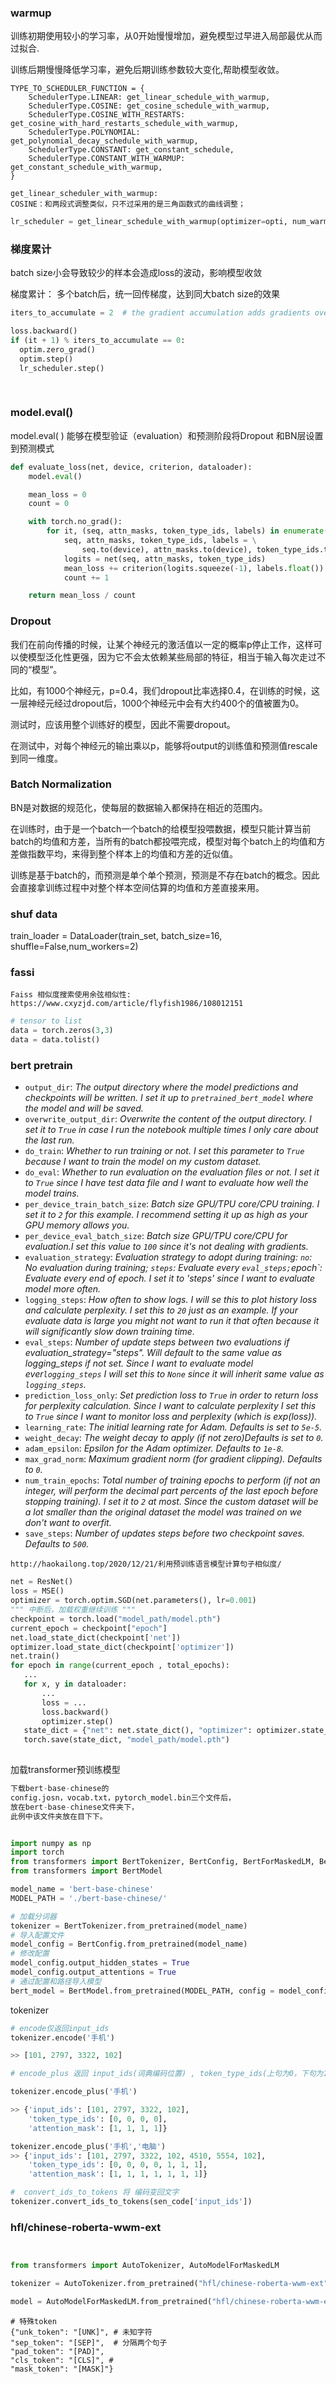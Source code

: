 ### warmup

训练初期使用较小的学习率，从0开始慢慢增加，避免模型过早进入局部最优从而过拟合.

训练后期慢慢降低学习率，避免后期训练参数较大变化,帮助模型收敛。

```
TYPE_TO_SCHEDULER_FUNCTION = {
    SchedulerType.LINEAR: get_linear_schedule_with_warmup,
    SchedulerType.COSINE: get_cosine_schedule_with_warmup,
    SchedulerType.COSINE_WITH_RESTARTS: get_cosine_with_hard_restarts_schedule_with_warmup,
    SchedulerType.POLYNOMIAL: get_polynomial_decay_schedule_with_warmup,
    SchedulerType.CONSTANT: get_constant_schedule,
    SchedulerType.CONSTANT_WITH_WARMUP: get_constant_schedule_with_warmup,
}

get_linear_scheduler_with_warmup:
COSINE：和两段式调整类似，只不过采用的是三角函数式的曲线调整；
```

```python
lr_scheduler = get_linear_schedule_with_warmup(optimizer=opti, num_warmup_steps=num_warmup_steps, num_training_steps=t_total)
```



### 梯度累计

batch size小会导致较少的样本会造成loss的波动，影响模型收敛

梯度累计： 多个batch后，统一回传梯度，达到同大batch size的效果

```python
iters_to_accumulate = 2  # the gradient accumulation adds gradients over an effective batch of size : bs * iters_to_accumulate. If set to "1", you get the usual batch size

loss.backward()
if (it + 1) % iters_to_accumulate == 0:
  optim.zero_grad()
  optim.step()
  lr_scheduler.step()
  
  
```





### model.eval()

model.eval( ) 能够在模型验证（evaluation）和预测阶段将Dropout 和BN层设置到预测模式

```python
def evaluate_loss(net, device, criterion, dataloader):
    model.eval()

    mean_loss = 0
    count = 0

    with torch.no_grad():
        for it, (seq, attn_masks, token_type_ids, labels) in enumerate(tqdm(dataloader)):
            seq, attn_masks, token_type_ids, labels = \
                seq.to(device), attn_masks.to(device), token_type_ids.to(device), labels.to(device)
            logits = net(seq, attn_masks, token_type_ids)
            mean_loss += criterion(logits.squeeze(-1), labels.float()).item()
            count += 1

    return mean_loss / count
```



### Dropout

我们在前向传播的时候，让某个神经元的激活值以一定的概率p停止工作，这样可以使模型泛化性更强，因为它不会太依赖某些局部的特征，相当于输入每次走过不同的“模型”。

比如，有1000个神经元，p=0.4，我们dropout比率选择0.4，在训练的时候，这一层神经元经过dropout后，1000个神经元中会有大约400个的值被置为0。

测试时，应该用整个训练好的模型，因此不需要dropout。

在测试中，对每个神经元的输出乘以p，能够将output的训练值和预测值rescale到同一维度。



### Batch Normalization

BN是对数据的规范化，使每层的数据输入都保持在相近的范围内。

在训练时，由于是一个batch一个batch的给模型投喂数据，模型只能计算当前batch的均值和方差，当所有的batch都投喂完成，模型对每个batch上的均值和方差做指数平均，来得到整个样本上的均值和方差的近似值。

训练是基于batch的，而预测是单个单个预测，预测是不存在batch的概念。因此会直接拿训练过程中对整个样本空间估算的均值和方差直接来用。



### shuf data

train_loader = DataLoader(train_set, batch_size=16, shuffle=False,num_workers=2) 



### fassi

```
Faiss 相似度搜索使用余弦相似性:
https://www.cxyzjd.com/article/flyfish1986/108012151
```



```python
# tensor to list
data = torch.zeros(3,3)
data = data.tolist()
```



### bert pretrain

-   `output_dir`: *The output directory where the model predictions and checkpoints will be written. I set it up to `pretrained_bert_model` where the model and will be saved.*
-   `overwrite_output_dir`: *Overwrite the content of the output directory. I set it to `True` in case I run the notebook multiple times I only care about the last run.*
-   `do_train`: *Whether to run training or not. I set this parameter to `True` because I want to train the model on my custom dataset.*
-   `do_eval`: *Whether to run evaluation on the evaluation files or not. I set it to `True` since I have test data file and I want to evaluate how well the model trains.*
-   `per_device_train_batch_size`: *Batch size GPU/TPU core/CPU training. I set it to `2` for this example. I recommend setting it up as high as your GPU memory allows you.*
-   `per_device_eval_batch_size`: *Batch size GPU/TPU core/CPU for evaluation.I set this value to `100` since it's not dealing with gradients.*
-   `evaluation_strategy`: *Evaluation strategy to adopt during training: `no`: No evaluation during training; `steps`: Evaluate every `eval_steps;`epoch`: Evaluate every end of epoch. I set it to 'steps' since I want to evaluate model more often.*
-   `logging_steps`: *How often to show logs. I will se this to plot history loss and calculate perplexity. I set this to `20` just as an example. If your evaluate data is large you might not want to run it that often because it will significantly slow down training time.*
-   `eval_steps`: *Number of update steps between two evaluations if evaluation_strategy="steps". Will default to the same value as logging_steps if not set. Since I want to evaluate model ever`logging_steps` I will set this to `None` since it will inherit same value as `logging_steps`.*
-   `prediction_loss_only`: *Set prediction loss to `True` in order to return loss for perplexity calculation. Since I want to calculate perplexity I set this to `True` since I want to monitor loss and perplexity (which is exp(loss)).*
-   `learning_rate`: *The initial learning rate for Adam. Defaults is set to `5e-5`.*
-   `weight_decay`: *The weight decay to apply (if not zero)Defaults is set to `0`.*
-   `adam_epsilon`: *Epsilon for the Adam optimizer. Defaults to `1e-8`.*
-   `max_grad_norm`: *Maximum gradient norm (for gradient clipping). Defaults to `0`.*
-   `num_train_epochs`: *Total number of training epochs to perform (if not an integer, will perform the decimal part percents of the last epoch before stopping training). I set it to `2` at most. Since the custom dataset will be a lot smaller than the original dataset the model was trained on we don't want to overfit.*
-   `save_steps`: *Number of updates steps before two checkpoint saves. Defaults to `500`.*

```
http://haokailong.top/2020/12/21/利用预训练语言模型计算句子相似度/
```





```python
net = ResNet()
loss = MSE()
optimizer = torch.optim.SGD(net.parameters(), lr=0.001)
""" 中断后，加载权重继续训练 """ 
checkpoint = torch.load("model_path/model.pth") 
current_epoch = checkpoint["epoch"] 
net.load_state_dict(checkpoint['net']) 
optimizer.load_state_dict(checkpoint['optimizer']) 
net.train()
for epoch in range(current_epoch , total_epochs):
   ...
   for x, y in dataloader:
       ...
       loss = ...
       loss.backward()
       optimizer.step()
   state_dict = {"net": net.state_dict(), "optimizer": optimizer.state_dict(), "epoch": epoch}
   torch.save(state_dict, "model_path/model.pth")
    
```





加载transformer预训练模型

```python
下载bert-base-chinese的
config.josn，vocab.txt，pytorch_model.bin三个文件后，
放在bert-base-chinese文件夹下，
此例中该文件夹放在目下下。


import numpy as np
import torch 
from transformers import BertTokenizer, BertConfig, BertForMaskedLM, BertForNextSentencePrediction
from transformers import BertModel

model_name = 'bert-base-chinese'
MODEL_PATH = './bert-base-chinese/'

# 加载分词器
tokenizer = BertTokenizer.from_pretrained(model_name)
# 导入配置文件
model_config = BertConfig.from_pretrained(model_name)
# 修改配置
model_config.output_hidden_states = True
model_config.output_attentions = True
# 通过配置和路径导入模型
bert_model = BertModel.from_pretrained(MODEL_PATH, config = model_config)


```



tokenizer

```python
# encode仅返回input_ids
tokenizer.encode('手机')

>> [101, 2797, 3322, 102]

# encode_plus 返回 input_ids(词典编码位置) , token_type_ids(上句为0，下句为1), attention_mask ：对哪些词进行self-attention

tokenizer.encode_plus('手机')

>> {'input_ids': [101, 2797, 3322, 102], 
    'token_type_ids': [0, 0, 0, 0], 
    'attention_mask': [1, 1, 1, 1]}

tokenizer.encode_plus('手机','电脑')
>> {'input_ids': [101, 2797, 3322, 102, 4510, 5554, 102], 
    'token_type_ids': [0, 0, 0, 0, 1, 1, 1], 
    'attention_mask': [1, 1, 1, 1, 1, 1, 1]}

#  convert_ids_to_tokens 将 编码变回文字
tokenizer.convert_ids_to_tokens(sen_code['input_ids'])
```



### hfl/chinese-roberta-wwm-ext

```python


from transformers import AutoTokenizer, AutoModelForMaskedLM

tokenizer = AutoTokenizer.from_pretrained("hfl/chinese-roberta-wwm-ext")

model = AutoModelForMaskedLM.from_pretrained("hfl/chinese-roberta-wwm-ext")


```



```
# 特殊token
{"unk_token": "[UNK]", # 未知字符
"sep_token": "[SEP]",  # 分隔两个句子
"pad_token": "[PAD]",   
"cls_token": "[CLS]", # 
"mask_token": "[MASK]"}




```

